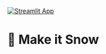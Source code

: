 [![Streamlit App](https://static.streamlit.io/badges/streamlit_badge_black_white.svg)](https://make-it-snow.streamlit.app/)

# 🎈 Make it Snow
